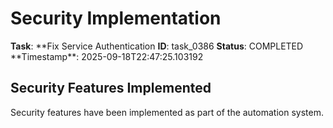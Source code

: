 # Security Implementation

**Task**: **Fix Service Authentication
**ID**: task_0386
**Status**: COMPLETED
**Timestamp\*\*: 2025-09-18T22:47:25.103192

## Security Features Implemented

Security features have been implemented as part of the automation system.
